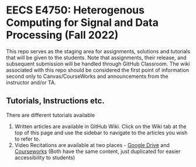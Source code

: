 # EECS E4750: Heterogenous Computing for Signal and Data Processing (Fall 2022)

This repo serves as the staging area for assignments, solutions and tutorials that will be given to the students. Note that assignments, their release, and subsequent submission will be handled through GitHub Classroom. The wiki associated with this repo should be considered the first point of information second only to Canvas/CourseWorks and announcements from the instructor and/or TA.

## Tutorials, Instructions etc.

There are different tutorials available
1. Written articles are available in GitHub Wiki. Click on the Wiki tab at the top of this page and use the sidebar to navigate to the articles you wish to refer to.
2. Video Recitations are available at two places - [Google Drive](https://drive.google.com/drive/folders/1WqroyF3gSVP4vXzDaPGxVYCdvgUsS3g_) and [Courseworks](https://courseworks2.columbia.edu/courses/157157/external_tools/12497) (Both have the same content, just duplicated for easier accessibility to students)
